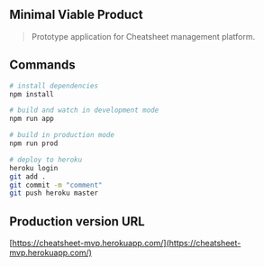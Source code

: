 ## Minimal Viable Product

> Prototype application for Cheatsheet management platform.

## Commands

```bash
# install dependencies
npm install

# build and watch in development mode
npm run app

# build in production mode
npm run prod

# deploy to heroku
heroku login
git add .
git commit -m "comment"
git push heroku master
```

## Production version URL
[https://cheatsheet-mvp.herokuapp.com/](https://cheatsheet-mvp.herokuapp.com/)
